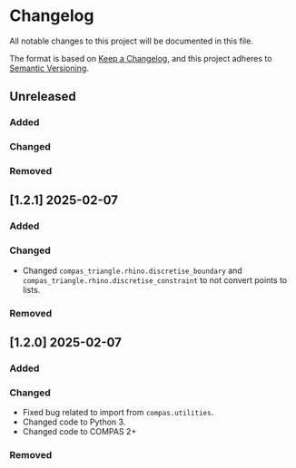 # Changelog

All notable changes to this project will be documented in this file.

The format is based on [Keep a Changelog](https://keepachangelog.com/en/1.0.0/),
and this project adheres to [Semantic Versioning](https://semver.org/spec/v2.0.0.html).

## Unreleased

### Added

### Changed

### Removed


## [1.2.1] 2025-02-07

### Added

### Changed

* Changed `compas_triangle.rhino.discretise_boundary` and `compas_triangle.rhino.discretise_constraint` to not convert points to lists.

### Removed


## [1.2.0] 2025-02-07

### Added

### Changed

* Fixed bug related to import from `compas.utilities`.
* Changed code to Python 3.
* Changed code to COMPAS 2+

### Removed
